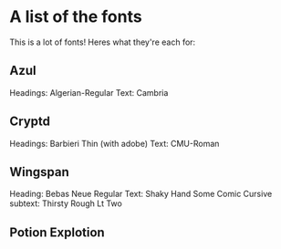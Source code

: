 # A list of the fonts
This is a lot of fonts! Heres what they're each for:


## Azul 
Headings: Algerian-Regular
Text: Cambria

## Cryptd
Headings: Barbieri Thin (with adobe)
Text: CMU-Roman


## Wingspan
Heading: Bebas Neue Regular
Text: Shaky Hand Some Comic
Cursive subtext: Thirsty Rough Lt Two


## Potion Explotion